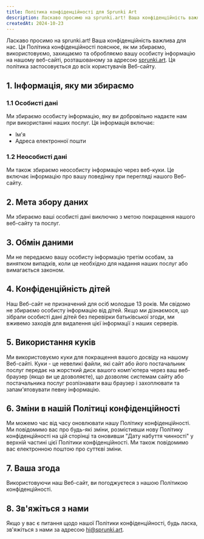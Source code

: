```yaml
---
title: Політика конфіденційності для Sprunki Art
description: Ласкаво просимо на sprunki.art! Ваша конфіденційність важлива для нас. Ця Політика конфіденційності пояснює, як ми збираємо, використовуємо, захищаємо та обробляємо вашу особисту інформацію на нашому веб-сайті, розташованому за адресою sprunki.art. Ця політика застосовується до всіх користувачів Веб-сайту.
createdAt: 2024-10-23
---
```


Ласкаво просимо на sprunki.art! Ваша конфіденційність важлива для нас. Ця Політика конфіденційності пояснює, як ми збираємо, використовуємо, захищаємо та обробляємо вашу особисту інформацію на нашому веб-сайті, розташованому за адресою [sprunki.art](https://sprunki.art/). Ця політика застосовується до всіх користувачів Веб-сайту.

## 1. Інформація, яку ми збираємо

### 1.1 Особисті дані

Ми збираємо особисту інформацію, яку ви добровільно надаєте нам при використанні наших послуг. Ця інформація включає:

- Ім'я
- Адреса електронної пошти

### 1.2 Неособисті дані

Ми також збираємо неособисту інформацію через веб-куки. Це включає інформацію про вашу поведінку при перегляді нашого Веб-сайту.

## 2. Мета збору даних

Ми збираємо ваші особисті дані виключно з метою покращення нашого веб-сайту та послуг.

## 3. Обмін даними

Ми не передаємо вашу особисту інформацію третім особам, за винятком випадків, коли це необхідно для надання наших послуг або вимагається законом.

## 4. Конфіденційність дітей

Наш Веб-сайт не призначений для осіб молодше 13 років. Ми свідомо не збираємо особисту інформацію від дітей. Якщо ми дізнаємося, що зібрали особисті дані дітей без перевірки батьківської згоди, ми вживемо заходів для видалення цієї інформації з наших серверів.

## 5. Використання куків

Ми використовуємо куки для покращення вашого досвіду на нашому Веб-сайті. Куки - це невеликі файли, які сайт або його постачальник послуг передає на жорсткий диск вашого комп'ютера через ваш веб-браузер (якщо ви це дозволяєте), що дозволяє системам сайту або постачальника послуг розпізнавати ваш браузер і захоплювати та запам'ятовувати певну інформацію.

## 6. Зміни в нашій Політиці конфіденційності

Ми можемо час від часу оновлювати нашу Політику конфіденційності. Ми повідомимо вас про будь-які зміни, розмістивши нову Політику конфіденційності на цій сторінці та оновивши "Дату набуття чинності" у верхній частині цієї Політики конфіденційності. Ми також повідомимо вас електронною поштою про суттєві зміни.

## 7. Ваша згода

Використовуючи наш Веб-сайт, ви погоджуєтеся з нашою Політикою конфіденційності.

## 8. Зв'яжіться з нами

Якщо у вас є питання щодо нашої Політики конфіденційності, будь ласка, зв'яжіться з нами за адресою [hi@sprunki.art](mailto:hi@sprunki.art).